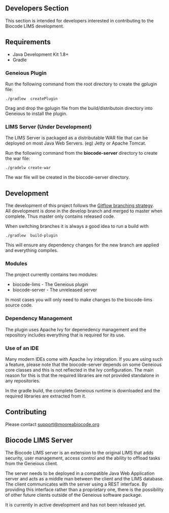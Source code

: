 ## Developers Section
This section is intended for developers interested in contributing to the Biocode LIMS development.

## Requirements
* Java Development Kit 1.8+
* Gradle

### Geneious Plugin
Run the following command from the root directory to create the gplugin file:

    ./gradlew  createPlugin

Drag and drop the gplugin file from the build/distributoin directory into Geneious to install the plugin.

### LIMS Server (Under Development)
The LIMS Server is packaged as a distributable WAR file that can be deployed on most Java Web Servers.  (eg) Jetty 
or Apache Tomcat.

Run the following command from the **biocode-server** directory to create the war file:
    
    ./gradelw create-war

The war file will be created in the biocode-server directory.

## Development
The development of this project follows the [Gitflow branching strategy](https://www.atlassian.com/git/tutorials/comparing-workflows/gitflow-workflow).  
All development is done in the develop branch and merged to master when complete.  Thus master only contains released code.

When switching branches it is always a good idea to run a build with

    ./gradlew  build-plugin

This will ensure any dependency changes for the new branch are applied and everything compiles.

### Modules
The project currently contains two modules:

* biocode-lims - The Geneious plugin
* biocode-server - The unreleased server

In most cases you will only need to make changes to the biocode-lims source code.


### Dependency Management
The plugin uses Apache Ivy for depenedency management and the repository includes everything that is required for its use.


### Use of an IDE
Many modern IDEs come with Apache Ivy integration.  If you are using such a feature, please note that the biocode-server 
depends on some Geneious core classes and this is not reflected in the Ivy configuration.  The main reason for this is
  that the required libraries are not provided standalone in any repositories.

In the gradle build, the complete Geneious runtime is downloaded and the required libraries are extracted from it.

## Contributing
Please contact support@mooreabiocode.org

## Biocode LIMS Server 
The Biocode LIMS server is an extension to the original LIMS that adds security, user management, access control and 
the ability to offload tasks from the Geneious client.  
 
The server needs to be deployed in a compatible Java Web Application server and acts as a middle man between the 
client and the LIMS database.  The client communicates with the server using a REST interface.  By providing this
interface rather than a proprietary one, there is the possibility of other future clients outside of the Geneious 
software package.
 
It is currently in active development and has not been released yet.
